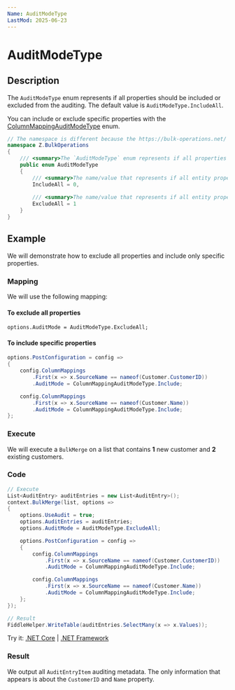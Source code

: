 ```yaml
---
Name: AuditModeType
LastMod: 2025-06-23
---
```


# AuditModeType

## Description

The `AuditModeType` enum represents if all properties should be included or excluded from the auditing. The default value is `AuditModeType.IncludeAll`.

You can include or exclude specific properties with the [ColumnMappingAuditModeType](column-mapping-audit-mode-type.md) enum.

```csharp
// The namespace is different because the https://bulk-operations.net/ library is used under the hood..
namespace Z.BulkOperations
{
    /// <summary>The `AuditModeType` enum represents if all properties should be included or excluded from the auditing. The default value is `AuditModeType.IncludeAll`.</summary>
    public enum AuditModeType
    {
        /// <summary>The name/value that represents if all entity properties are included (Default Value).</summary>
        IncludeAll = 0,
		
        /// <summary>The name/value that represents if all entity properties are excluded.</summary>
        ExcludeAll = 1
    }
}
```

## Example

We will demonstrate how to exclude all properties and include only specific properties.

### Mapping

We will use the following mapping:

#### To exclude all properties

`options.AuditMode = AuditModeType.ExcludeAll;`

#### To include specific properties

```csharp
options.PostConfiguration = config =>
{
    config.ColumnMappings
        .First(x => x.SourceName == nameof(Customer.CustomerID))
        .AuditMode = ColumnMappingAuditModeType.Include;

    config.ColumnMappings
        .First(x => x.SourceName == nameof(Customer.Name))
        .AuditMode = ColumnMappingAuditModeType.Include;
};
```

### Execute

We will execute a `BulkMerge` on a list that contains **1** new customer and **2** existing customers.

### Code

```csharp
// Execute
List<AuditEntry> auditEntries = new List<AuditEntry>();
context.BulkMerge(list, options =>
{
    options.UseAudit = true;
    options.AuditEntries = auditEntries;
    options.AuditMode = AuditModeType.ExcludeAll;

    options.PostConfiguration = config =>
    {
        config.ColumnMappings
            .First(x => x.SourceName == nameof(Customer.CustomerID))
            .AuditMode = ColumnMappingAuditModeType.Include;

        config.ColumnMappings
            .First(x => x.SourceName == nameof(Customer.Name))
            .AuditMode = ColumnMappingAuditModeType.Include;
    };
});

// Result
FiddleHelper.WriteTable(auditEntries.SelectMany(x => x.Values));
```

Try it: [.NET Core](https://dotnetfiddle.net/) | [.NET Framework](https://dotnetfiddle.net/)

### Result

We output all `AuditEntryItem` auditing metadata. The only information that appears is about the `CustomerID` and `Name` property.
